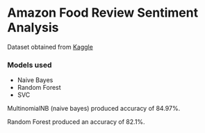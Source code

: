 # Amazon Food Review Sentiment Analysis

Dataset obtained from <a href="https://www.kaggle.com/snap/amazon-fine-food-reviews/data">Kaggle</a>

### Models used
* Naive Bayes
* Random Forest
* SVC

MultinomialNB (naive bayes) produced accuracy of 84.97%.

Random Forest produced an accuracy of 82.1%.
